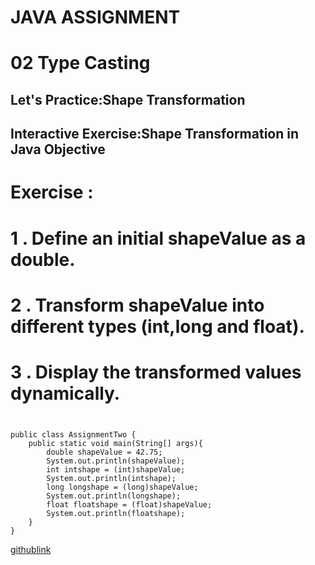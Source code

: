 # **JAVA ASSIGNMENT**
# **02 Type Casting**
## **<P>Let's Practice:Shape Transformation<P>**
## **<P>Interactive Exercise:Shape Transformation in Java Objective<P>**
# Exercise :
# <p>1 . Define an initial shapeValue as a double.<P>
# <P>2 . Transform shapeValue into different types (**int,long and float**).<P>
# <p>3 . Display the transformed values dynamically.<P>
```

public class AssignmentTwo {
    public static void main(String[] args){
        double shapeValue = 42.75;
        System.out.println(shapeValue);
        int intshape = (int)shapeValue;
        System.out.println(intshape);
        long longshape = (long)shapeValue;
        System.out.println(longshape);
        float floatshape = (float)shapeValue;
        System.out.println(floatshape);
    }
}
```

[githublink](https://github.com/Aromalpriyan/Assignment-2)
